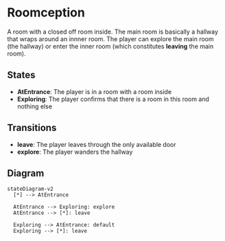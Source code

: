 # Roomception

A room with a closed off room inside. The main room is basically a hallway that wraps around an innner room.
The player can explore the main room (the hallway) or enter the inner room (which constitutes **leaving** the main room).

## States

- **AtEntrance**: The player is in a room with a room inside
- **Exploring**: The player confirms that there is a room in this room and nothing else

## Transitions

- **leave**: The player leaves through the only available door
- **explore**: The player wanders the hallway

## Diagram

```mermaid
stateDiagram-v2
  [*] --> AtEntrance

  AtEntrance --> Exploring: explore
  AtEntrance --> [*]: leave

  Exploring --> AtEntrance: default
  Exploring --> [*]: leave
```
